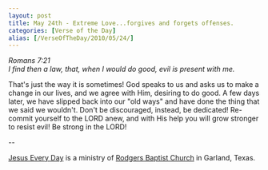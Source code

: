 ```yaml
---
layout: post
title: May 24th - Extreme Love...forgives and forgets offenses.
categories: [Verse of the Day]
alias: [/VerseOfTheDay/2010/05/24/]
---
```


_Romans 7:21  
I find then a law, that, when I would do good, evil is present with
me._

That's just the way it is sometimes! God speaks to us and asks us
to make a change in our lives, and we agree with Him, desiring to do
good. A few days later, we have slipped back into our "old ways" and
have done the thing that we said we wouldn't. Don't be discouraged,
instead, be dedicated! Re-commit yourself to the LORD anew, and with
His help you will grow stronger to resist evil! Be strong in the
LORD!

 --

<a href=http://jesuseveryday.net>Jesus Every Day</a> is a ministry of <a href=http://rodgersbaptist.net>Rodgers Baptist Church</a> in Garland, Texas.
